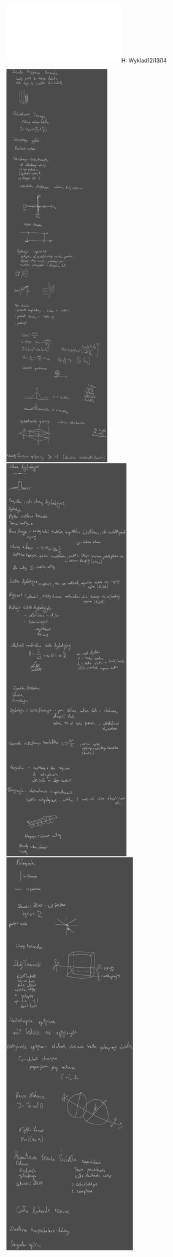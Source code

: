 ![Notatki do wykładów optyka falowa 2021](Notatki/Semestr%202/Fizyka%201.1A/Wyk%C5%82ady/Wyk%C5%82ad%209/Notatki%20do%20wyk%C5%82ad%C3%B3w%20optyka%20falowa%202021.pdf)H: Wyklad12i13i14

![Drawing 2023-06-06 13.11.21.excalidraw](Notatki/Semestr%202/Fizyka%201.1A/Wyk%C5%82ady/Wyk%C5%82ad%209/Drawing%202023-06-06%2013.11.21.excalidraw.svg)![Drawing 2023-06-13 13.18.27.excalidraw](Notatki/Semestr%202/Fizyka%201.1A/Wyk%C5%82ady/Wyk%C5%82ad%209/Drawing%202023-06-13%2013.18.27.excalidraw.svg)![Drawing 2023-06-20 13.10.09.excalidraw](Notatki/Semestr%202/Fizyka%201.1A/Wyk%C5%82ady/Wyk%C5%82ad%209/Drawing%202023-06-20%2013.10.09.excalidraw.svg)